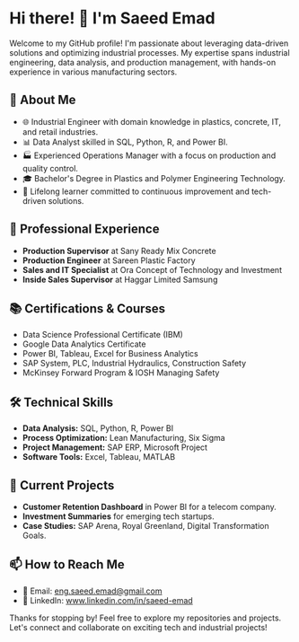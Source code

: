 # Hi there! 👋 I'm Saeed Emad

Welcome to my GitHub profile! I'm passionate about leveraging data-driven solutions and optimizing industrial processes. My expertise spans industrial engineering, data analysis, and production management, with hands-on experience in various manufacturing sectors.

## 🚀 About Me
- 🌐 Industrial Engineer with domain knowledge in plastics, concrete, IT, and retail industries.
- 📊 Data Analyst skilled in SQL, Python, R, and Power BI.
- 🏭 Experienced Operations Manager with a focus on production and quality control.
- 🎓 Bachelor's Degree in Plastics and Polymer Engineering Technology.
- 🧠 Lifelong learner committed to continuous improvement and tech-driven solutions.

## 💼 Professional Experience

- **Production Supervisor** at Sany Ready Mix Concrete
- **Production Engineer** at Sareen Plastic Factory
- **Sales and IT Specialist** at Ora Concept of Technology and Investment
- **Inside Sales Supervisor** at Haggar Limited Samsung

## 📚 Certifications & Courses
- Data Science Professional Certificate (IBM)
- Google Data Analytics Certificate
- Power BI, Tableau, Excel for Business Analytics
- SAP System, PLC, Industrial Hydraulics, Construction Safety
- McKinsey Forward Program & IOSH Managing Safety

## 🛠️ Technical Skills
- **Data Analysis:** SQL, Python, R, Power BI
- **Process Optimization:** Lean Manufacturing, Six Sigma
- **Project Management:** SAP ERP, Microsoft Project
- **Software Tools:** Excel, Tableau, MATLAB

## 🌟 Current Projects
- **Customer Retention Dashboard** in Power BI for a telecom company.
- **Investment Summaries** for emerging tech startups.
- **Case Studies:** SAP Arena, Royal Greenland, Digital Transformation Goals.

## 📫 How to Reach Me
- 📧 Email: eng.saeed.emad@gmail.com  
- 💼 LinkedIn: www.linkedin.com/in/saeed-emad

Thanks for stopping by! Feel free to explore my repositories and projects. Let's connect and collaborate on exciting tech and industrial projects!
